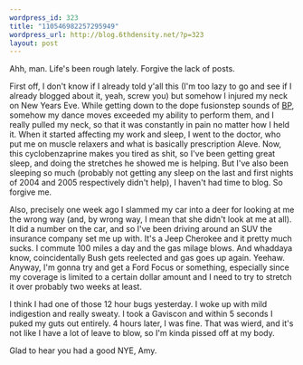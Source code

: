 ```yaml
--- 
wordpress_id: 323
title: "110546982257295949"
wordpress_url: http://blog.6thdensity.net/?p=323
layout: post
---
```

Ahh, man.  Life's been rough lately.  Forgive the lack of posts.

First off, I don't know if I already told y'all this (I'm too lazy to go and see if I already blogged about it, yeah, screw you) but somehow I injured my neck on New Years Eve.  While getting down to the dope fusionstep sounds of <a href="http://www.brotherspast.com">BP</a>, somehow my dance moves exceeded my ability to perform them, and I really pulled my neck, so that it was constantly in pain no matter how I held it.  When it started affecting my work and sleep, I went to the doctor, who put me on muscle relaxers and what is basically prescription Aleve.  Now, this cyclobenzaprine makes you tired as shit, so I've been getting great sleep, and doing the stretches he showed me is helping.  But I've also been sleeping so much (probably not getting any sleep on the last and first nights of 2004 and 2005 respectively didn't help), I haven't had time to blog.  So forgive me.

Also, precisely one week ago I slammed my car into a deer for looking at me the wrong way (and, by wrong way, I mean that she didn't look at me at all).  It did a number on the car, and so I've been driving around an SUV the insurance company set me up with.  It's a Jeep Cherokee and it pretty much sucks.  I commute 100 miles a day and the gas milage blows.  And whaddaya know, coincidentally Bush gets reelected and gas goes up again.  Yeehaw.  Anyway, I'm gonna try and get a Ford Focus or something, especially since my coverage is limited to a certain dollar amount and I need to try to stretch it over probably two weeks at least.

I think I had one of those 12 hour bugs yesterday.  I woke up with mild indigestion and really sweaty.  I took a Gaviscon and within 5 seconds I puked my guts out entirely.  4 hours later, I was fine.  That was wierd, and it's not like I have a lot of leave to blow, so I'm kinda pissed off at my body.

Glad to hear you had a good NYE, Amy.
